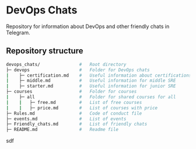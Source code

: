 # DevOps Chats

Repository for information about DevOps and other friendly chats in Telegram.

## Repository structure

```bash
devops_chats/               #   Root directory
├─ devops                   #   Folder for DevOps chats
|    ├─ certification.md    #   Useful information about certifications
|    ├─ middle.md           #   Useful information for middle SRE
|    ├─ starter.md          #   Useful information for junior SRE
├─ courses                  #   Folder for courses
|    ├─ all                 #   Folder for shared courses for all
|    |   ├─ free.md         #   List of free courses
|    |   ├─ price.md        #   List of courses with price
├─ Rules.md                 #   Code of conduct file
├─ events.md                #   List of events
├─ Friendly_chats.md        #   List of friendly chats
├─ README.md                #   Readme file
```
sdf
